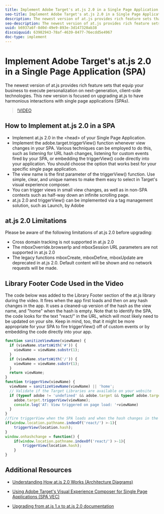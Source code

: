 ```yaml
---
title: Implement Adobe Target's at.js 2.0 in a Single Page Application (SPA)
seo-title: Implement Adobe Target's at.js 2.0 in a Single Page Application (SPA)
description: The newest version of at.js provides rich feature sets that equip your business to execute personalization on next-generation, client-side technologies. This new version is focused on upgrading at.js to have harmonious interactions with single page applications (SPAs).
seo-description: The newest version of at.js provides rich feature sets that equip your business to execute personalization on next-generation, client-side technologies. This new version is focused on upgrading at.js to have harmonious interactions with single page applications (SPAs).
uuid: b6937a6f-8d0d-49e9-893e-3d147320ab38
discoiquuid: 63982943-78af-4639-8477-76ecdd5e4967
doc-type: implement
---
```


# Implement Adobe Target's at.js 2.0 in a Single Page Application (SPA)

The newest version of at.js provides rich feature sets that equip your business to execute personalization on next-generation, client-side technologies. This new version is focused on upgrading at.js to have harmonious interactions with single page applications (SPAs).

>[!VIDEO](https://video.tv.adobe.com/v/26248?quality=12)

## How to Implement at.js 2.0 in a SPA

* Implement at.js 2.0 in the &lt;head&gt; of your Single Page Application.  
* Implement the adobe.target.triggerView() function whenever view changes in your SPA. Various techniques can be employed to do this, such as listening for URL hash changes, listening for custom events fired by your SPA, or embedding the triggerView() code directly into your application. You should choose the option that works best for your specific single page application.
* The view name is the first parameter of the triggerView() function. Use simple, clear, and unique names to make them easy to select in Target's visual experience composer.
* You can trigger views in small view changes, as well as in non-SPA contexts such as half-way down an infinite scrolling page.
* at.js 2.0 and triggerView() can be implemented via a tag management solution, such as Launch, by Adobe

## at.js 2.0 Limitations

Please be aware of the following limitations of at.js 2.0 before upgrading:

* Cross domain tracking is not supported in at.js 2.0
* The mboxOverride.browserIp and mboxSession URL parameters are not supported in at.js 2.0
* The legacy functions mboxCreate, mboxDefine, mboxUpdate are deprecated in at.js 2.0. Default content will be shown and no network requests will be made.

## Library Footer Code Used in the Video

The code below was added to the Library Footer section of the at.js library during the video. It fires when the app first loads and then on any hash changes in the app. It uses a cleaned-up version of the hash as the view name, and "home" when the hash is empty. Note that to identify the SPA, the code looks for the text "react/" in the URL, which will most likely need to be updated on your site. Keep in mind, too, that it might be more appropriate for your SPA to fire triggerView() off of custom events or by embedding the code directly into your app.

```javascript
function sanitizeViewName(viewName) {
  if (viewName.startsWith('#')) {
    viewName = viewName.substr(1);
  }
  if (viewName.startsWith('/')) {
    viewName = viewName.substr(1);
  }
  return viewName;
}
function triggerView(viewName) {
  viewName = sanitizeViewName(viewName) || 'home';
  // Validate if the Target Libraries are available on your website
  if (typeof adobe != 'undefined' && adobe.target && typeof adobe.target.triggerView === 'function') {
    adobe.target.triggerView(viewName);
    console.log('AT: View triggered on page load: '+viewName)
  }
}
//fire triggerView when the SPA loads and when the hash changes in the SPA
if(window.location.pathname.indexOf('react/') >-1){
    triggerView(location.hash);
}
window.onhashchange = function() {
    if(window.location.pathname.indexOf('react/') >-1){
        triggerView(location.hash);
    }
}
```

## Additional Resources

* [Understanding How at.js 2.0 Works (Architecture Diagrams)](atjs20-diagram-technical-video-understand.md)  

* [Using Adobe Target's Visual Experience Composer for Single Page Applications (SPA VEC)](../experiences/visual-experience-composer-for-single-page-applications-feature-video-use.md)
* [Upgrading from at.js 1.x to at.js 2.0 documentation](https://docs.adobe.com/content/help/en/target/using/implement-target/client-side/upgrading-from-atjs-1x-to-atjs-20.html)